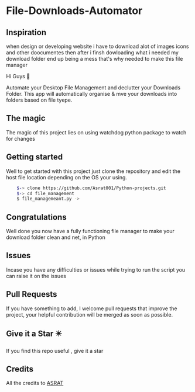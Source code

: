 # File-Downloads-Automator


Inspiration 
------------
when design or developing  website  i have to download alot of images icons and other doocumentes 
then after i finsh dowloading what i needed my download folder end up being a mess that's why needed to make this file manager

Hi Guys 👋 

Automate your Desktop File Management and declutter your Downloads Folder. This app will automatically organise & mve your downloads into folders based on file tyepe.

The magic 
--------------

The magic of this project lies on using watchdog python package to watch for changes


Getting started 
---------------------

Well to get started with this project just clone the repository 
and edit the host file location depending on the OS your using.

```bash
    $-> clone https://github.com/Asrat001/Python-projects.git
    $-> cd file_management
    $ file_managemeant.py ->
```




Congratulations 
--------------------

Well done you now have a fully functioning file manager to make your download folder clean and net, in Python 

Issues 
-----------

Incase you have any difficulties or issues while trying to run the script
you can raise it on the issues 

Pull Requests
----------------

If you have something to add, I welcome pull requests that improve the project, your helpful contribution will be merged as soon as possible.


Give it a Star ✴️
--------------------
If you find this repo useful , give it a star

Credits
-----------
All the credits to [ASRAT](https://github.com/Asrat001/) 
